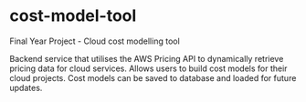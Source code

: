 # cost-model-tool
Final Year Project - Cloud cost modelling tool 

Backend service that utilises the AWS Pricing API to dynamically retrieve pricing data for cloud services.
Allows users to build cost models for their cloud projects.
Cost models can be saved to database and loaded for future updates. 
